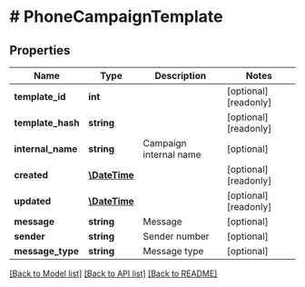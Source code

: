 # # PhoneCampaignTemplate

## Properties

Name | Type | Description | Notes
------------ | ------------- | ------------- | -------------
**template_id** | **int** |  | [optional] [readonly] 
**template_hash** | **string** |  | [optional] [readonly] 
**internal_name** | **string** | Campaign internal name | [optional] 
**created** | [**\DateTime**](\DateTime.md) |  | [optional] [readonly] 
**updated** | [**\DateTime**](\DateTime.md) |  | [optional] [readonly] 
**message** | **string** | Message | [optional] 
**sender** | **string** | Sender number | [optional] 
**message_type** | **string** | Message type | [optional] 

[[Back to Model list]](../../README.md#documentation-for-models) [[Back to API list]](../../README.md#documentation-for-api-endpoints) [[Back to README]](../../README.md)


